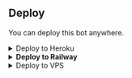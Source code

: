 
## Deploy
You can deploy this bot anywhere.

<details><summary>Deploy to Heroku</summary>
<p>
<br>
<a href="https://heroku.com/deploy?template=https://github.com/Hacker-Jr-TG/nancyrobot/tree/master">
  <img src="https://www.herokucdn.com/deploy/button.svg" alt="Deploy">
</a>
</p>
</details>

<details>
  <summary><b>Deploy to Railway</b></summary>
<br/>

<p align="left">
<a href="https://railway.app/new/template?template=https%3A%2F%2Fgithub.com%2Fjosprojects%2Ftgmoviebot"
">
     <img height="30px" src="https://railway.app/button.svg">
  </a>

</details>

<details><summary>Deploy to VPS</summary>
<p>
<pre>
git clone https://github.com/Hacker-Jr-TG/nancyrobot
# Install Packages
pip3 install -r requirements.txt
Edit info.py with variables as given below then run bot
python3 bot.py
</pre>
</p>
</details>


